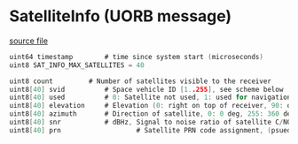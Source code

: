 # SatelliteInfo (UORB message)



[source file](https://github.com/PX4/PX4-Autopilot/blob/main/msg/SatelliteInfo.msg)

```c
uint64 timestamp		# time since system start (microseconds)
uint8 SAT_INFO_MAX_SATELLITES = 40

uint8 count			# Number of satellites visible to the receiver
uint8[40] svid	 		# Space vehicle ID [1..255], see scheme below
uint8[40] used			# 0: Satellite not used, 1: used for navigation
uint8[40] elevation		# Elevation (0: right on top of receiver, 90: on the horizon) of satellite
uint8[40] azimuth		# Direction of satellite, 0: 0 deg, 255: 360 deg.
uint8[40] snr			# dBHz, Signal to noise ratio of satellite C/N0, range 0..99, zero when not tracking this satellite.
uint8[40] prn                   # Satellite PRN code assignment, (psuedorandom number SBAS, valid codes are 120-144)

```
